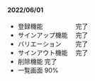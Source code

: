#### 2022/06/01
- 登録機能　 　　　　完了
- サインアップ機能　 完了
- バリエーション　　 完了
- サインアウト機能　 完了
- 削除機能		完了
- 一覧画面       90%

